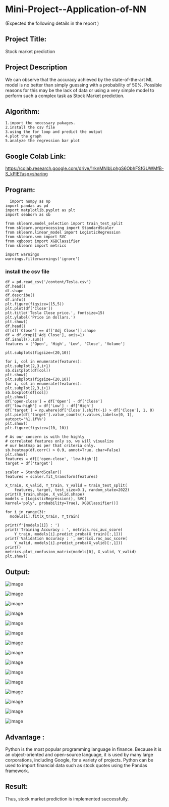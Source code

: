 # Mini-Project--Application-of-NN


(Expected the following details in the report )
## Project Title:
Stock market prediction
## Project Description 
We can observe that the accuracy achieved by the state-of-the-art ML model is no better than simply guessing with a probability of 50%. Possible reasons for this may be the lack of data or using a very simple model to perform such a complex task as Stock Market prediction.
## Algorithm:

    1.import the necessary pakages.
    2.install the csv file
    3.using the for loop and predict the output
    4.plot the graph
    5.analyze the regression bar plot
## Google Colab Link:
 https://colab.research.google.com/drive/1rknMNlbLphgS6ObhFSfGUWMfB-S_kPIE?usp=sharing
## Program:
 ```
   import numpy as np
import pandas as pd
import matplotlib.pyplot as plt
import seaborn as sb

from sklearn.model_selection import train_test_split
from sklearn.preprocessing import StandardScaler
from sklearn.linear_model import LogisticRegression
from sklearn.svm import SVC
from xgboost import XGBClassifier
from sklearn import metrics

import warnings
warnings.filterwarnings('ignore')
```
### install the csv file
```
df = pd.read_csv('/content/Tesla.csv')
df.head()
df.shape
df.describe()
df.info()
plt.figure(figsize=(15,5))
plt.plot(df['Close'])
plt.title('Tesla Close price.', fontsize=15)
plt.ylabel('Price in dollars.')
plt.show()
df.head()
df[df['Close'] == df['Adj Close']].shape
df = df.drop(['Adj Close'], axis=1)
df.isnull().sum()
features = ['Open', 'High', 'Low', 'Close', 'Volume']

plt.subplots(figsize=(20,10))

for i, col in enumerate(features):
plt.subplot(2,3,i+1)
sb.distplot(df[col])
plt.show()
plt.subplots(figsize=(20,10))
for i, col in enumerate(features):
plt.subplot(2,3,i+1)
sb.boxplot(df[col])
plt.show()
df['open-close'] = df['Open'] - df['Close']
df['low-high'] = df['Low'] - df['High']
df['target'] = np.where(df['Close'].shift(-1) > df['Close'], 1, 0)
plt.pie(df['target'].value_counts().values,labels=[0, 1], autopct='%1.1f%%')
plt.show()
plt.figure(figsize=(10, 10))

# As our concern is with the highly
# correlated features only so, we will visualize
# our heatmap as per that criteria only.
sb.heatmap(df.corr() > 0.9, annot=True, cbar=False)
plt.show()
features = df[['open-close', 'low-high']]
target = df['target']

scaler = StandardScaler()
features = scaler.fit_transform(features)

X_train, X_valid, Y_train, Y_valid = train_test_split(
	features, target, test_size=0.1, random_state=2022)
print(X_train.shape, X_valid.shape)
models = [LogisticRegression(), SVC(
kernel='poly', probability=True), XGBClassifier()]

for i in range(3):
  models[i].fit(X_train, Y_train)

print(f'{models[i]} : ')
print('Training Accuracy : ', metrics.roc_auc_score(
	Y_train, models[i].predict_proba(X_train)[:,1]))
print('Validation Accuracy : ', metrics.roc_auc_score(
	Y_valid, models[i].predict_proba(X_valid)[:,1]))
print()
metrics.plot_confusion_matrix(models[0], X_valid, Y_valid)
plt.show()
```
## Output:
![image](https://user-images.githubusercontent.com/113699377/205443461-5218992d-41a9-4fbe-8db9-8b6b626b6b6a.png)

![image](https://user-images.githubusercontent.com/113699377/205443479-0768f81d-8b72-4c77-bf86-514665ea7f13.png)

![image](https://user-images.githubusercontent.com/113699377/205443497-422634e6-02d6-4f11-9ac6-8da637c23835.png)

![image](https://user-images.githubusercontent.com/113699377/205443506-501a8dab-040f-449e-83e6-96ffb304ae56.png)

![image](https://user-images.githubusercontent.com/113699377/205443527-1b5acf16-62db-403f-a20c-491a86d9d0df.png)

![image](https://user-images.githubusercontent.com/113699377/205443534-99e99725-64e2-45a6-b8c6-86a582d3aca3.png)

![image](https://user-images.githubusercontent.com/113699377/205443543-d86fb2d9-d17c-47df-b384-ffc76b24bbdc.png)

![image](https://user-images.githubusercontent.com/113699377/205443557-815cea2c-dd1a-498a-b3f4-656d92befd0c.png)

![image](https://user-images.githubusercontent.com/113699377/205443570-d405bd33-6dd1-429d-9b7e-d340e5030867.png)

![image](https://user-images.githubusercontent.com/113699377/205443585-3cb21117-300d-4eab-b99e-ba6133afd2ee.png)

![image](https://user-images.githubusercontent.com/113699377/205443594-69a2c2a2-d2a9-4270-8f30-76dbb382a630.png)

![image](https://user-images.githubusercontent.com/113699377/205443603-b8aa617a-fabe-4d9e-b1bd-a8619582ac74.png)

![image](https://user-images.githubusercontent.com/113699377/205443611-209d57eb-cf4c-475d-a9dc-bd340f865dd1.png)

![image](https://user-images.githubusercontent.com/113699377/205443625-199455ac-b5bb-4d24-b8b7-2096ef9b582d.png)

![image](https://user-images.githubusercontent.com/113699377/205443633-0961c810-4116-409a-9fa4-d17d43b01f5f.png)

## Advantage :
Python is the most popular programming language in finance. Because it is an object-oriented and open-source language, it is used by many large corporations, including Google, for a variety of projects. Python can be used to import financial data such as stock quotes using the Pandas framework.

## Result:
Thus, stock market prediction is implemented successfully.
